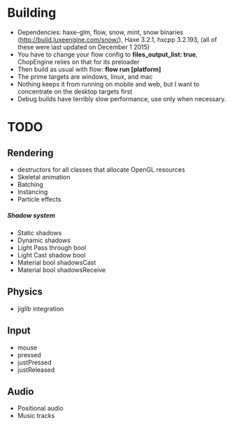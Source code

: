# Building
* Dependencies: haxe-glm, flow, snow, mint, snow binaries (http://build.luxeengine.com/snow/), Haxe 3.2.1, hxcpp 3.2.193, (all of these were last updated on December 1 2015)
* You have to change your flow config to **files_output_list: true**, ChopEngine relies on that for its preloader
* Then build as usual with flow: **flow run [platform]**
* The prime targets are windows, linux, and mac
* Nothing keeps it from running on mobile and web, but I want to concentrate on the desktop targets first
* Debug builds have terribly slow performance, use only when necessary.

# TODO

## Rendering
* destructors for all classes that allocate OpenGL resources
* Skeletal animation
* Batching
* Instancing
* Particle effects

##### Shadow system
* Static shadows
* Dynamic shadows
* Light Pass through bool
* Light Cast shadow bool
* Material bool shadowsCast
* Material bool shadowsReceive

## Physics
* jiglib integration

## Input
* mouse
* pressed
* justPressed
* justReleased

## Audio
* Positional audio
* Music tracks

